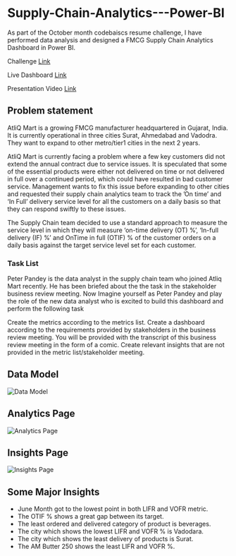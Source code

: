 # Supply-Chain-Analytics---Power-BI
As part of the October month codebaiscs resume challenge, I have performed data analysis and designed a FMCG Supply Chain Analytics Dashboard in Power BI.

Challenge [Link](https://codebasics.io/event/codebasics-resume-project-challenge)

Live Dashboard [Link](https://www.novypro.com/project/supply-chain--atliq-martfmcg--supply-chain-analytics-dashboard)

Presentation Video [Link](https://www.linkedin.com/posts/akash-jayakrishnan-5221081ab_codebasicsresumeprojectchallenge-codebasicsresumeprojectchallenge-activity-6994174238182019073-JYrH?utm_source=share&utm_medium=member_desktop)

## Problem statement

AtliQ Mart is a growing FMCG manufacturer headquartered in Gujarat, India. It is currently operational in three cities Surat, Ahmedabad and Vadodra. They want to expand to other metro/tier1 cities in the next 2 years.

AtliQ Mart is currently facing a problem where a few key customers did not extend the annual contract due to service issues. It is speculated that some of the essential products were either not delivered on time or not delivered in full over a continued period, which could have resulted in bad customer service. Management wants to fix this issue before expanding to other cities and requested their supply chain analytics team to track the ’On time’ and ‘In Full’ delivery service level for all the customers on a daily basis so that they can respond swiftly to these issues.

The Supply Chain team decided to use a standard approach to measure the service level in which they will measure ‘on-time delivery (OT) %’, ‘In-full delivery (IF) %’ and OnTime in full (OTIF) % of the customer orders on a daily basis against the target service level set for each customer.


### Task List

Peter Pandey is the data analyst in the supply chain team who joined Atliq Mart recently. He has been briefed about the the task in the stakeholder business review meeting. Now Imagine yourself as Peter Pandey and play the role of the new data analyst who is excited to build this dashboard and perform the following task

Create the metrics according to the metrics list.
Create a dashboard according to the requirements provided by stakeholders in the business review meeting. You will be provided with the transcript of this business review meeting in the form of a comic.
Create relevant insights that are not provided in the metric list/stakeholder meeting.


## Data Model 

![Data Model](https://user-images.githubusercontent.com/64686346/231274015-a33b2f26-e87e-4188-9185-49d2d7603ca0.PNG)

## Analytics Page 

![Analytics Page](https://user-images.githubusercontent.com/64686346/231274092-390f0b76-384b-4d10-b5f5-d7ff858fe10f.PNG)

## Insights Page

![Insights Page](https://user-images.githubusercontent.com/64686346/231274049-5f2adf06-af67-43e8-9f78-846cc2c11e95.PNG)


## Some Major Insights 

- June Month got to the lowest point in both LIFR and VOFR metric.
- The OTIF % shows a great gap between its target.
- The least ordered and delivered category of product is beverages.
- The city which shows the lowest LIFR and VOFR % is Vadodara.
- The city which shows the least delivery of products is Surat.
- The AM Butter 250 shows the least LIFR and VOFR %.


